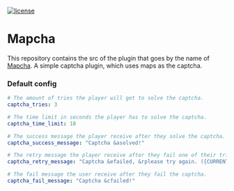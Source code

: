 [![license](https://img.shields.io/github/license/mashape/apistatus.svg) ](LICENSE)

# Mapcha
This repository contains the src of the plugin that goes by the name of [Mapcha](https://www.spigotmc.org/resources/mapcha.51630/). A simple captcha plugin, which uses maps as the captcha.

### Default config
```yml
# The amount of tries the player will get to solve the captcha.
captcha_tries: 3

# The time limit in seconds the player has to solve the captcha.
captcha_time_limit: 10

# The success message the player receive after they solve the captcha.
captcha_success_message: "Captcha &asolved!"

# The retry message the player receive after they fail one of their tries.
captcha_retry_message: "Captcha &efailed, &rplease try again. ({CURRENT_TRIES}/{MAX_TRIES})"

# The fail message the user receive after they fail the captcha.
captcha_fail_message: "Captcha &cfailed!"
```
